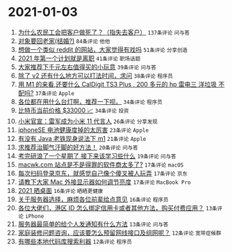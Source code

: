 # 2021-01-03

1. [为什么农民工会把客户做死了？（指失去客户）](https://www.v2ex.com/t/741218) `137条评论` `问与答`
1. [对象要回老家(结婚?)](https://www.v2ex.com/t/741194) `84条评论` `他他`
1. [想做一个类似 reddit 的网站，大家觉得有戏吗](https://www.v2ex.com/t/741208) `51条评论` `分享创造`
1. [2021 年第一个计划就是离职](https://www.v2ex.com/t/741147) `41条评论` `职场话题`
1. [大家推荐下千元左右值得买的小玩意](https://www.v2ex.com/t/741221) `39条评论` `问与答`
1. [除了 v2 还有什么地方可以打法时间，求问](https://www.v2ex.com/t/741168) `38条评论` `程序员`
1. [用 M1 的来看,还要什么 CalDigit TS3 Plus , 200 多元的 hp 雷电三 洋垃圾 不配吗?](https://www.v2ex.com/t/741207) `37条评论` `Apple`
1. [各位都在用什么台灯啊，推荐一下呗。](https://www.v2ex.com/t/741253) `34条评论` `程序员`
1. [比特币当前价格 $33000 📈](https://www.v2ex.com/t/741190) `34条评论` `投资`
1. [小米官宣：雷军成为小米 11 代言人](https://www.v2ex.com/t/741252) `26条评论` `分享发现`
1. [iphoneSE 电池健康度掉的太厉害](https://www.v2ex.com/t/741251) `23条评论` `Apple`
1. [有没有 Java 老铁现身说法下 m1](https://www.v2ex.com/t/741149) `21条评论` `Apple`
1. [求推荐治脚气汗脚的好方法！](https://www.v2ex.com/t/741263) `20条评论` `问与答`
1. [考完研浪了一个星期了 接下来该学习些什么](https://www.v2ex.com/t/741152) `19条评论` `问与答`
1. [macwk.com 站点是不是得罪的软件商太多了?](https://www.v2ex.com/t/741280) `17条评论` `macOS`
1. [每次扫码登录京东，就感觉自己像个傻叉被人玩弄](https://www.v2ex.com/t/741220) `17条评论` `京东`
1. [请教下大家 Mac 外接显示器如何调节亮度](https://www.v2ex.com/t/741155) `17条评论` `MacBook Pro`
1. [2021 晒桌面](https://www.v2ex.com/t/741275) `16条评论` `晒晒更健康`
1. [关于服务器选择，麻烦各位前辈给点意见](https://www.v2ex.com/t/741178) `16条评论` `程序员`
1. [各位大佬们，港区 ID 怎么绑定信用卡或者其他方法，购买付费应用？](https://www.v2ex.com/t/741248) `13条评论` `iPhone`
1. [服务器最简单的给个人发通知有什么方法](https://www.v2ex.com/t/741156) `13条评论` `问与答`
1. [家庭装修问题咨询，应该要怎么预留网线接口及组网呢？](https://www.v2ex.com/t/741250) `12条评论` `宽带症候群`
1. [有哪些本地代码库搜索利器](https://www.v2ex.com/t/741243) `12条评论` `程序员`
